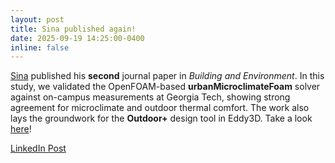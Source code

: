 ```yaml
---
layout: post
title: Sina published again!
date: 2025-09-19 14:25:00-0400
inline: false
---
```


[Sina](https://sustainableurbansystems.com/team/rahimi/) published his **second** journal paper in *Building and Environment*. In this study, we validated the OpenFOAM-based **urbanMicroclimateFoam** solver against on-campus measurements at Georgia Tech, showing strong agreement for microclimate and outdoor thermal comfort. The work also lays the groundwork for the **Outdoor+** design tool in Eddy3D. Take a look [here](https://www.researchgate.net/publication/395227387_Coupled_Urban_Physics_in_Microclimate_Modeling_Validating_and_Enhancing_Simulation_Tools)!

[LinkedIn Post](https://www.linkedin.com/feed/update/urn:li:activity:7371857300120256512/)
